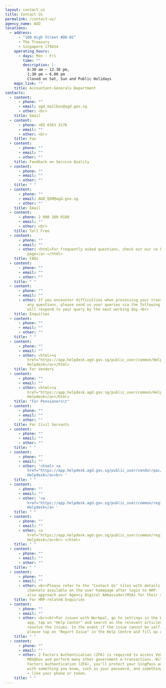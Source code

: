 ```yaml
---
layout: contact_us
title: Contact Us
permalink: /contact-us/
agency_name: AGD
locations:
  - address:
      - "100 High Street #06-01"
      - The Treasury
      - Singapore 179434
    operating_hours:
      - days: Mon - Fri
        time: ""
        description: |-
          8:30 am – 12.30 pm,
          1:30 pm – 6.00 pm
          Closed on Sat, Sun and Public Holidays
    maps_link: ""
    title: Accountant-Generals Department
contacts:
  - content:
      - phone: ""
      - email: agd_mailbox@agd.gov.sg
      - other: <br>
    title: Email
  - content:
      - phone: +65 6563 3276
      - email: ""
      - other: <br>
    title: Fax
  - content:
      - phone: ""
      - email: ""
      - other: ""
    title: Feedback on Service Quality
  - content:
      - phone: ""
      - email: ""
      - other: ""
    title: " "
  - content:
      - phone: ""
      - email: AGD_QSM@agd.gov.sg
      - other: ""
    title: Email
  - content:
      - phone: 1 800 180 0180
      - email: ""
      - other: <br>
    title: Toll Free
  - content:
      - phone: ""
      - email: ""
      - other: <html>For frequently asked questions, check out our <a href="/faq/">FAQs
          page</a>.</html>
    title: FAQs
  - content:
      - phone: ""
      - email: ""
      - other: ""
    title: " "
  - content:
      - phone: ""
      - email: ""
      - other: If you encounter difficulties when processing your transactions or have
          any questions, please send us your queries via the following links. We
          will respond to your query by the next working day.<br>
    title: Enquiries
  - content:
      - phone: ""
      - email: ""
      - other: ""
    title: " "
  - content:
      - phone: ""
      - email: ""
      - other: <html><a
          href="https://app.helpdesk.agd.gov.sg/public_user/common/Helpdesk.aspx?c9osI0quCY6Ly9siZW8epKc2QbDMoJJw9LSQzrVc7kX+xOb+nc3OK4IelfsO5ZGd">Vendors@Gov
          Helpdesk</a></html>
    title: For Vendors
  - content:
      - phone: ""
      - email: ""
      - other: <html><a
          href="https://app.helpdesk.agd.gov.sg/public_user/common/Helpdesk.aspx?Cs91gGZjsuz/ndWcDIkGhKw0VAx37y8uLLcpTMec57Sn/wDM7lEgQ8unvajDYEUx">Pension
          Helpdesk</a></html>
    title: "For Pensioners\t"
  - content:
      - phone: ""
      - email: ""
      - other: ""
    title: For Civil Servants
  - content:
      - phone: ""
      - email: ""
      - other: ""
    title: " "
  - content:
      - phone: ""
      - email: ""
      - other: '<html> <a
          href="https://app.helpdesk.agd.gov.sg/public_user/vendor/pac/helpdeskmain.html">PaC@Gov
          Helpdesk</a><br> '
    title: " "
  - content:
      - phone: ""
      - email: ""
      - other: '<a
          href="https://app.helpdesk.agd.gov.sg/public_user/common/registerTicket.aspx?AreaParm=Financial%20System&SubjectParm=Accounts%20Payable">NFS@Gov
          Helpdesk</a> '
    title: " "
  - content:
      - phone: ""
      - email: ""
      - other: <a
          href="https://app.helpdesk.agd.gov.sg/public_user/common/registerticket.aspx?areaparm=Fi@Gov%20System&subjectparm=Security%20Access">Fi@Gov
          Helpdesk</a><br> </html>
    title: " "
  - content:
      - phone: ""
      - email: ""
      - other: ""
    title: " "
  - content:
      - phone: ""
      - email: ""
      - other: <br>Please refer to the "Contact Us" tiles with details of the contact
          channels available on the user homepage after login to HRP.  You may
          also approach your Agency Digital Ambassador/MSAs for their support.
    title: For HRP-related Enquiries
  - content:
      - phone: ""
      - email: ""
      - other: <br><br>For issues with Workpal, go to settings in the Workpal mobile
          app, tap on "Help Center" and search on the relevant articles to
          resolve the issues. In the event if the issue cannot be self-resolved,
          please tap on "Report Issue" in the Help Centre and fill up a form.
    title: " "
  - content:
      - phone: ""
      - email: ""
      - other: 2 Factors Authentication (2FA) is required to access Vendors@Gov and
          MBS@Gov and perform many other government e-transactions. With 2
          Factors Authentication (2FA), you'll protect your SingPass account
          with something you know, such as your password, and something you have
          - like your phone or token.
    title: " "
---
```


